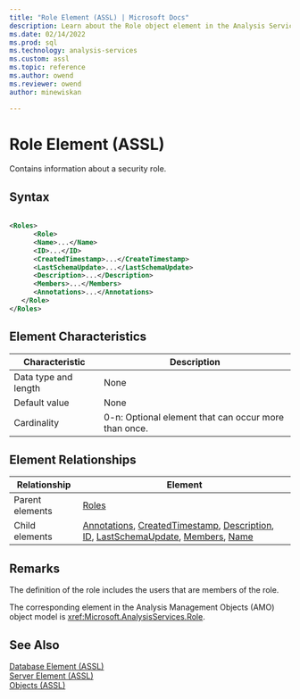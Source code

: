 ```yaml
---
title: "Role Element (ASSL) | Microsoft Docs"
description: Learn about the Role object element in the Analysis Services Scripting Language (ASSL) schema.
ms.date: 02/14/2022
ms.prod: sql
ms.technology: analysis-services
ms.custom: assl
ms.topic: reference
ms.author: owend
ms.reviewer: owend
author: minewiskan

---
```

# Role Element (ASSL)

  Contains information about a security role.  
  
## Syntax  
  
```xml  
  
<Roles>  
      <Role>  
      <Name>...</Name>  
      <ID>...</ID>  
      <CreatedTimestamp>...</CreateTimestamp>  
      <LastSchemaUpdate>...</LastSchemaUpdate>  
      <Description>...</Description>  
      <Members>...</Members>  
      <Annotations>...</Annotations>  
   </Role>  
</Roles>  
```  
  
## Element Characteristics  
  
|Characteristic|Description|  
|--------------------|-----------------|  
|Data type and length|None|  
|Default value|None|  
|Cardinality|0-n: Optional element that can occur more than once.|  
  
## Element Relationships  
  
|Relationship|Element|  
|------------------|-------------|  
|Parent elements|[Roles](../collections/roles-element-assl.md)|  
|Child elements|[Annotations](../collections/annotations-element-assl.md), [CreatedTimestamp](../properties/createdtimestamp-element-assl.md), [Description](../properties/description-element-assl.md), [ID](../properties/id-element-assl.md), [LastSchemaUpdate](../properties/lastschemaupdate-element-assl.md), [Members](../collections/members-element-assl.md), [Name](../properties/name-element-assl.md)|  
  
## Remarks  
 The definition of the role includes the users that are members of the role.  
  
 The corresponding element in the Analysis Management Objects (AMO) object model is <xref:Microsoft.AnalysisServices.Role>.  
  
## See Also  
 [Database Element &#40;ASSL&#41;](../objects/database-element-assl.md)   
 [Server Element &#40;ASSL&#41;](../objects/server-element-assl.md)   
 [Objects &#40;ASSL&#41;](../objects/objects-assl.md)  
  
  
